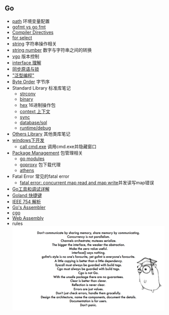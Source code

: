 ## Go
- [path](path.md) 环境变量配置
- [gofmt vs go fmt](gofmt.md)
- [Compiler Directives](CompilerDirectives.md)
- [for select](for-select.md)
- [string](string.md) 字符串操作相关
- [string number](StringToNumber.md) 数字与字符串之间的转换
- [vgo](vgo.md) 版本控制
- [interface 理解](interface.md)
- [同步原语与锁](sync-primitives.md)
- ["泛型编程"](generic-programming.md)
- [Byte Order](ByteOrder.md) 字节序
- Standard Library 标准库笔记
	- [strconv](StandardLibrary/strconv.md)
	- [binary](StandardLibrary/binary.md)
	- [hex](StandardLibrary/hex.md) 16进制操作包
	- [context 上下文](StandardLibrary/context.md)
	- [sync](StandardLibrary/sync.md)
	- [database/sql](StandardLibrary/database_sql.md)
	- [runtime/debug](StandardLibrary/runtime_debug.md)
- [Others Library](OthersLibrary/README.md) 其他类库笔记
- [windows下开发](windows/README.md)
	- [call cmd.exe](windows/call_cmd.md) 调用cmd.exe并隐藏窗口
- [Package Management](README.md) 包管理相关
	- [go modules](PackageManagement/gomodules.md)
	- [goproxy](PackageManagement/goproxy.md) 包下载代理
	- [athens](PackageManagement/athens.md)
- Fatal Error 常见的fatal error
	- [fatal error: concurrent map read and map write](FatalError/ConcurrentMap.md)并发读写map错误
- [Go工具和调试详解](go_tools.md)
- [Goland 快捷键](goland.md)
- [IEEE 754 解析](IEEE754.md)
- [Go's Assembler](asm.md)
- [cgo](cgo.md)
- [Web Assembly](WebAssembly.md)
- rules  
![go_rules](../../images/go_rules.png)